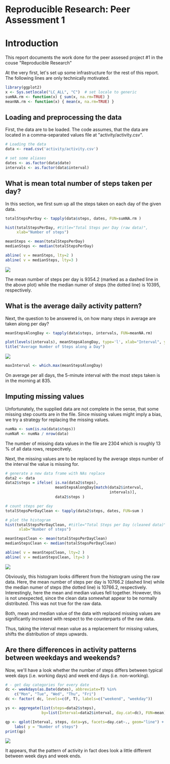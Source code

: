 # Reproducible Research: Peer Assessment 1

# Introduction

This report documents the work done for the peer assesed project #1
in the couse "Reproducible Research"


At the very first, let's set up some infrastructure for the rest of this
report. The following lines are only technically motivated.


```r
library(ggplot2)
x <- Sys.setlocale("LC_ALL", "C")  # set locale to generic
sumNA.rm <- function(x) { sum(x, na.rm=TRUE) }
meanNA.rm <- function(x) { mean(x, na.rm=TRUE) }
```



## Loading and preprocessing the data

First, the data are to be loaded. The code assumes, that the data
are located in a comma-separated values file at "activity/activity.csv".


```r
# Loading the data
data <- read.csv('activity/activity.csv')

# set some aliases
dates <- as.factor(data$date)
intervals <- as.factor(data$interval)
```







## What is mean total number of steps taken per day?

In this section, we first sum up all the steps taken on each day of the given data.


```r
totalStepsPerDay <- tapply(data$steps, dates, FUN=sumNA.rm )

hist(totalStepsPerDay, #title="Total Steps per Day (raw data)",
     xlab="Number of steps")

meanSteps <- mean(totalStepsPerDay)
medianSteps <- median(totalStepsPerDay)

abline( v = meanSteps, lty=2 )
abline( v = medianSteps, lty=3 )
```

![](PA1_template_files/figure-html/unnamed-chunk-3-1.png) 

The mean number of steps per day is 9354.2
(marked as a dashed line in the above plot) while the median
numer of steps (the dotted line)
is 10395, respectively. 






## What is the average daily activity pattern?

Next, the question to be answered is, on how many steps in average
are taken along per day?


```r
meanStepsAlongDay <- tapply(data$steps, intervals, FUN=meanNA.rm)

plot(levels(intervals), meanStepsAlongDay, type='l', xlab="Interval", ylab="Number of steps")
title("Average Number of Steps along a Day")
```

![](PA1_template_files/figure-html/unnamed-chunk-4-1.png) 

```r
maxInterval <- which.max(meanStepsAlongDay)
```

On average per all days, the 5-minute interval with the most steps taken is in the morning at 835.






## Imputing missing values

Unfortunately, the supplied data are not complete in the sense, that
some missing step counts are in the file. Since missing values
might imply a bias, we try a strategy for replacing the missing
values.


```r
numNa <- sum(is.na(data$steps))
numNaR <- numNa / nrow(data)
```

The number of missing data values in the file are 2304 which
is roughly 13 % of all data rows, respecitvely.


Next, the missing values are to be replaced by the average steps number of the interval the value is missing for.


```r
# generate a new data frame with NAs replace
data2 <- data
data2$steps = ifelse( is.na(data2$steps),
                      meanStepsAlongDay[match(data2$interval,
                                              intervals)],
                      data2$steps )

# count steps per day
totalStepsPerDayClean <- tapply(data2$steps, dates, FUN=sum )

# plot the histogram
hist(totalStepsPerDayClean, #title="Total Steps per Day (cleaned data)",
      xlab="Number of steps")

meanStepsClean <- mean(totalStepsPerDayClean)
medianStepsClean <- median(totalStepsPerDayClean)

abline( v = meanStepsClean, lty=2 )
abline( v = medianStepsClean, lty=3 )
```

![](PA1_template_files/figure-html/unnamed-chunk-6-1.png) 

Obviously, this histogram looks different from the histogram using the raw data.
Here, the mean number of steps per day is 10766.2
(dashed line) while the median numer of steps (the dotted line)
is 10766.2, respectively.
Interestingly, here the mean and median values fell together. However, this is not unexpected, since the clean data somewhat appear to be normally distributed. This was not true for the raw data.

Both, mean and median value of the data with replaced missing values are significantly increased with respect to the counterparts of the raw data.

Thus, taking the interval mean value as a replacement for missing values, shifts the distribution of steps upwards.




## Are there differences in activity patterns between weekdays and weekends?

Now, we'll have a look whether the number of steps differs between typical week days (i.e. working days) and week end days (i.e. non-working).



```r
# - get day categories for every date
dc <- weekdays(as.Date(dates), abbreviate=T) %in% 
    c("Mon", "Tue", "Wed", "Thu", "Fri")
dc <- factor( dc, levels=c(F, T), labels=c("weekend", "weekday"))

ys <- aggregate(list(steps=data2$steps), 
                by=list(Interval=data2$interval, day.cat=dc), FUN=mean)

qp <- qplot(Interval, steps, data=ys, facets=day.cat~., geom="line") +
    labs( y = "Number of steps")
print(qp)
```

![](PA1_template_files/figure-html/unnamed-chunk-7-1.png) 

It appears, that the pattern of activity in fact does look a little different between week days and week ends.
